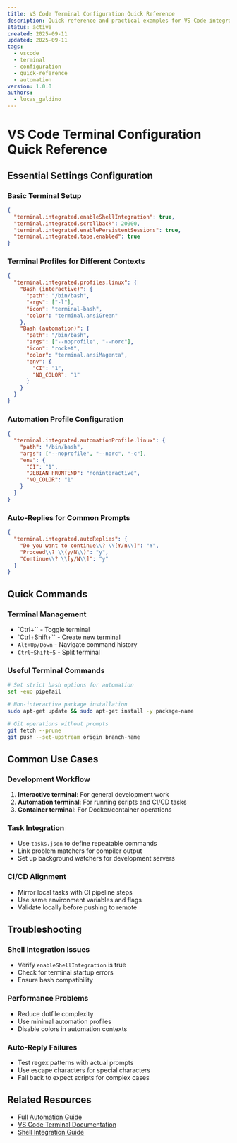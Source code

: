 ```yaml
---
title: VS Code Terminal Configuration Quick Reference
description: Quick reference and practical examples for VS Code integrated terminal setup
status: active
created: 2025-09-11
updated: 2025-09-11
tags:
  - vscode
  - terminal
  - configuration
  - quick-reference
  - automation
version: 1.0.0
authors:
  - lucas_galdino
---
```


# VS Code Terminal Configuration Quick Reference

## Essential Settings Configuration

### Basic Terminal Setup

```json
{
  "terminal.integrated.enableShellIntegration": true,
  "terminal.integrated.scrollback": 20000,
  "terminal.integrated.enablePersistentSessions": true,
  "terminal.integrated.tabs.enabled": true
}
```

### Terminal Profiles for Different Contexts

```json
{
  "terminal.integrated.profiles.linux": {
    "Bash (interactive)": {
      "path": "/bin/bash",
      "args": ["-l"],
      "icon": "terminal-bash",
      "color": "terminal.ansiGreen"
    },
    "Bash (automation)": {
      "path": "/bin/bash",
      "args": ["--noprofile", "--norc"],
      "icon": "rocket",
      "color": "terminal.ansiMagenta",
      "env": {
        "CI": "1",
        "NO_COLOR": "1"
      }
    }
  }
}
```

### Automation Profile Configuration

```json
{
  "terminal.integrated.automationProfile.linux": {
    "path": "/bin/bash",
    "args": ["--noprofile", "--norc", "-c"],
    "env": {
      "CI": "1",
      "DEBIAN_FRONTEND": "noninteractive",
      "NO_COLOR": "1"
    }
  }
}
```

### Auto-Replies for Common Prompts

```json
{
  "terminal.integrated.autoReplies": {
    "Do you want to continue\\? \\[Y/n\\]": "Y",
    "Proceed\\? \\(y/N\\)": "y",
    "Continue\\? \\[y/N\\]": "y"
  }
}
```

## Quick Commands

### Terminal Management

- `Ctrl+`` - Toggle terminal
- `Ctrl+Shift+`` - Create new terminal
- `Alt+Up/Down` - Navigate command history
- `Ctrl+Shift+5` - Split terminal

### Useful Terminal Commands

```bash
# Set strict bash options for automation
set -euo pipefail

# Non-interactive package installation
sudo apt-get update && sudo apt-get install -y package-name

# Git operations without prompts
git fetch --prune
git push --set-upstream origin branch-name
```

## Common Use Cases

### Development Workflow

1. **Interactive terminal**: For general development work
2. **Automation terminal**: For running scripts and CI/CD tasks
3. **Container terminal**: For Docker/container operations

### Task Integration

- Use `tasks.json` to define repeatable commands
- Link problem matchers for compiler output
- Set up background watchers for development servers

### CI/CD Alignment

- Mirror local tasks with CI pipeline steps
- Use same environment variables and flags
- Validate locally before pushing to remote

## Troubleshooting

### Shell Integration Issues

- Verify `enableShellIntegration` is true
- Check for terminal startup errors
- Ensure bash compatibility

### Performance Problems

- Reduce dotfile complexity
- Use minimal automation profiles
- Disable colors in automation contexts

### Auto-Reply Failures

- Test regex patterns with actual prompts
- Use escape characters for special characters
- Fall back to expect scripts for complex cases

## Related Resources

- [Full Automation Guide](<../../10-knowledge/methods/vscode-integrated-terminal-automation-guide.md>)
- [VS Code Terminal Documentation](https://code.visualstudio.com/docs/terminal/)
- [Shell Integration Guide](https://code.visualstudio.com/docs/terminal/shell-integration)

